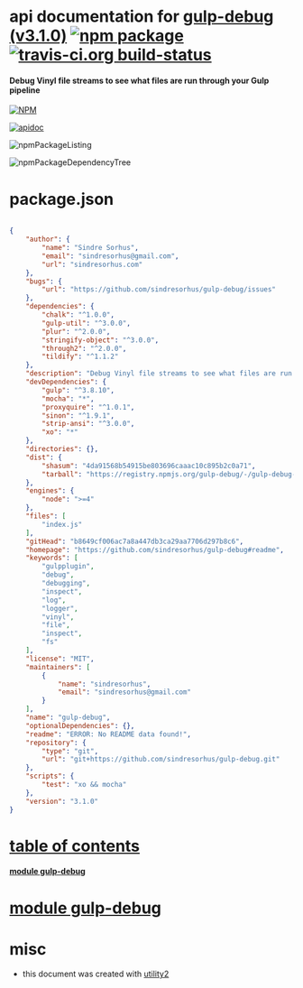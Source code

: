 # api documentation for  [gulp-debug (v3.1.0)](https://github.com/sindresorhus/gulp-debug#readme)  [![npm package](https://img.shields.io/npm/v/npmdoc-gulp-debug.svg?style=flat-square)](https://www.npmjs.org/package/npmdoc-gulp-debug) [![travis-ci.org build-status](https://api.travis-ci.org/npmdoc/node-npmdoc-gulp-debug.svg)](https://travis-ci.org/npmdoc/node-npmdoc-gulp-debug)
#### Debug Vinyl file streams to see what files are run through your Gulp pipeline

[![NPM](https://nodei.co/npm/gulp-debug.png?downloads=true)](https://www.npmjs.com/package/gulp-debug)

[![apidoc](https://npmdoc.github.io/node-npmdoc-gulp-debug/build/screenCapture.buildNpmdoc.browser._2Fhome_2Ftravis_2Fbuild_2Fnpmdoc_2Fnode-npmdoc-gulp-debug_2Ftmp_2Fbuild_2Fapidoc.html.png)](https://npmdoc.github.io/node-npmdoc-gulp-debug/build/apidoc.html)

![npmPackageListing](https://npmdoc.github.io/node-npmdoc-gulp-debug/build/screenCapture.npmPackageListing.svg)

![npmPackageDependencyTree](https://npmdoc.github.io/node-npmdoc-gulp-debug/build/screenCapture.npmPackageDependencyTree.svg)



# package.json

```json

{
    "author": {
        "name": "Sindre Sorhus",
        "email": "sindresorhus@gmail.com",
        "url": "sindresorhus.com"
    },
    "bugs": {
        "url": "https://github.com/sindresorhus/gulp-debug/issues"
    },
    "dependencies": {
        "chalk": "^1.0.0",
        "gulp-util": "^3.0.0",
        "plur": "^2.0.0",
        "stringify-object": "^3.0.0",
        "through2": "^2.0.0",
        "tildify": "^1.1.2"
    },
    "description": "Debug Vinyl file streams to see what files are run through your Gulp pipeline",
    "devDependencies": {
        "gulp": "^3.8.10",
        "mocha": "*",
        "proxyquire": "^1.0.1",
        "sinon": "^1.9.1",
        "strip-ansi": "^3.0.0",
        "xo": "*"
    },
    "directories": {},
    "dist": {
        "shasum": "4da91568b54915be803696caaac10c895b2c0a71",
        "tarball": "https://registry.npmjs.org/gulp-debug/-/gulp-debug-3.1.0.tgz"
    },
    "engines": {
        "node": ">=4"
    },
    "files": [
        "index.js"
    ],
    "gitHead": "b8649cf006ac7a8a447db3ca29aa7706d297b8c6",
    "homepage": "https://github.com/sindresorhus/gulp-debug#readme",
    "keywords": [
        "gulpplugin",
        "debug",
        "debugging",
        "inspect",
        "log",
        "logger",
        "vinyl",
        "file",
        "inspect",
        "fs"
    ],
    "license": "MIT",
    "maintainers": [
        {
            "name": "sindresorhus",
            "email": "sindresorhus@gmail.com"
        }
    ],
    "name": "gulp-debug",
    "optionalDependencies": {},
    "readme": "ERROR: No README data found!",
    "repository": {
        "type": "git",
        "url": "git+https://github.com/sindresorhus/gulp-debug.git"
    },
    "scripts": {
        "test": "xo && mocha"
    },
    "version": "3.1.0"
}
```



# <a name="apidoc.tableOfContents"></a>[table of contents](#apidoc.tableOfContents)

#### [module gulp-debug](#apidoc.module.gulp-debug)



# <a name="apidoc.module.gulp-debug"></a>[module gulp-debug](#apidoc.module.gulp-debug)



# misc
- this document was created with [utility2](https://github.com/kaizhu256/node-utility2)
